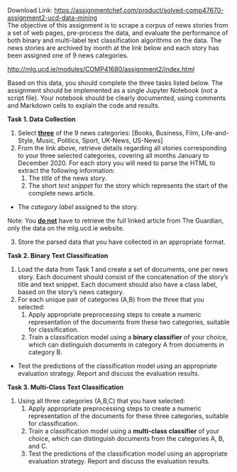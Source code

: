 Download Link: https://assignmentchef.com/product/solved-comp47670-assignment2-ucd-data-mining
<br>
The objective of this assignment is to scrape a corpus of news stories from a set of web pages, pre-process the data, and evaluate the performance of both binary and multi-label text classification algorithms on the data. The news stories are archived by month at the link below and each story has been assigned one of 9 news categories<em>.</em>

<a href="http://mlg.ucd.ie/modules/COMP41680/assignment2/index.html">http://mlg.ucd.ie/modules/COMP41680/assignment2/index.html</a>

Based on this data, you should complete the three tasks listed below. The assignment should be implemented as a single Jupyter Notebook (not a script file). Your notebook should be clearly documented, using comments and Markdown cells to explain the code and results.

<strong>Task 1. Data Collection</strong>

<ol>

 <li>Select <strong><u>three</u></strong> of the 9 news categories: [Books, Business, Film, Life-and-Style, Music, Politics, Sport, UK-News, US-News]</li>

 <li>From the link above, retrieve details regarding all stories corresponding to your three selected categories, covering all months January to December 2020. For each story you will need to parse the HTML to extract the following information:

  <ol>

   <li>The <em>title</em> of the news story.</li>

   <li>The short <em>text snippet</em> for the story which represents the start of the complete news article.</li>

  </ol></li>

</ol>

<ul>

 <li>The <em>category label</em> assigned to the story.</li>

</ul>

Note: You <strong><u>do not</u></strong> have to retrieve the full linked article from The Guardian, only the data on the mlg.ucd.ie website.

<ol start="3">

 <li>Store the parsed data that you have collected in an appropriate format.</li>

</ol>

<strong>Task 2. Binary Text Classification</strong>

<ol>

 <li>Load the data from Task 1 and create a set of documents, one per news story. Each document should consist of the concatenation of the story’s title and text snippet. Each document should also have a class label, based on the story’s news category.</li>

 <li>For each unique pair of categories (A,B) from the three that you selected:

  <ol>

   <li>Apply appropriate preprocessing steps to create a numeric representation of the documents from these two categories, suitable for classification.</li>

   <li>Train a classification model using a <strong>binary classifier</strong> of your choice, which can distinguish documents in category A from documents in category B.</li>

  </ol></li>

</ol>

<ul>

 <li>Test the predictions of the classification model using an appropriate evaluation strategy. Report and discuss the evaluation results.</li>

</ul>

<strong>Task 3. Multi-Class Text Classification</strong>

<ol>

 <li>Using all three categories (A,B,C) that you have selected:

  <ol>

   <li>Apply appropriate preprocessing steps to create a numeric representation of the documents for these three categories, suitable for classification.</li>

   <li>Train a classification model using a <strong>multi-class classifier</strong> of your choice, which can distinguish documents from the categories A, B, and C.</li>

   <li>Test the predictions of the classification model using an appropriate evaluation strategy. Report and discuss the evaluation results.</li>

  </ol></li>

</ol>